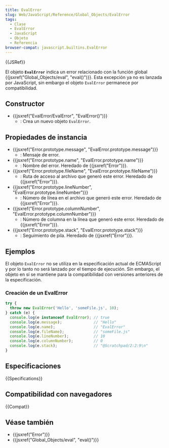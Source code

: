 ```yaml
---
title: EvalError
slug: Web/JavaScript/Reference/Global_Objects/EvalError
tags:
  - Clase
  - EvalError
  - JavaScript
  - Objeto
  - Referencia
browser-compat: javascript.builtins.EvalError
---
```

{{JSRef}}

El objeto **`EvalError`** indica un error relacionado con la función global {{jsxref("Global_Objects/eval", "eval()")}}. Esta excepción ya no es lanzada por JavaScript, sin embargo el objeto `EvalError` permanece por compatibilidad.

## Constructor

- {{jsxref("EvalError/EvalError", "EvalError()")}}
  - : Crea un nuevo objeto `EvalError`.

## Propiedades de instancia

- {{jsxref("Error.prototype.message", "EvalError.prototype.message")}}
  - : Mensaje de error.
- {{jsxref("Error.prototype.name", "EvalError.prototype.name")}}
  - : Nombre del error. Heredado de {{jsxref("Error")}}.
- {{jsxref("Error.prototype.fileName", "EvalError.prototype.fileName")}}
  - : Ruta de acceso al archivo que generó este error. Heredado de {{jsxref("Error")}}.
- {{jsxref("Error.prototype.lineNumber", "EvalError.prototype.lineNumber")}}
  - : Número de línea en el archivo que generó este error. Heredado de {{jsxref("Error")}}.
- {{jsxref("Error.prototype.columnNumber", "EvalError.prototype.columnNumber")}}
  - : Número de columna en la línea que generó este error. Heredado de {{jsxref("Error")}}.
- {{jsxref("Error.prototype.stack", "EvalError.prototype.stack")}}
  - : Seguimiento de pila. Heredado de {{jsxref("Error")}}.

## Ejemplos

El objeto `EvalError` no se utiliza en la especificación actual de ECMAScript y por lo tanto no será lanzado por el tiempo de ejecución. Sin embargo, el objeto en sí se mantiene para la compatibilidad con versiones anteriores de la especificación.

### Creación de un EvalError

```js
try {
  throw new EvalError('Hello', 'someFile.js', 10);
} catch (e) {
  console.log(e instanceof EvalError); // true
  console.log(e.message);              // "Hello"
  console.log(e.name);                 // "EvalError"
  console.log(e.fileName);             // "someFile.js"
  console.log(e.lineNumber);           // 10
  console.log(e.columnNumber);         // 0
  console.log(e.stack);                // "@Scratchpad/2:2:9\n"
}
```

## Especificaciones

{{Specifications}}

## Compatibilidad con navegadores

{{Compat}}

## Véase también

- {{jsxref("Error")}}
- {{jsxref("Global_Objects/eval", "eval()")}}